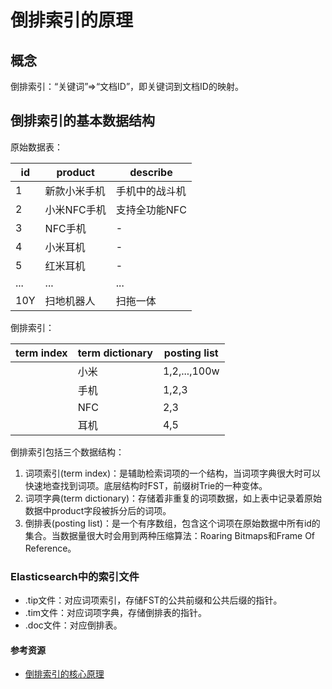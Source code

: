 # 倒排索引的原理

## 概念

倒排索引：“关键词”=>“文档ID”，即关键词到文档ID的映射。

## 倒排索引的基本数据结构

原始数据表：

|id|product|describe|
|---|---|---|
|1|新款小米手机|手机中的战斗机|
|2|小米NFC手机|支持全功能NFC|
|3|NFC手机|-|
|4|小米耳机|-|
|5|红米耳机|-|
|...|...|...|
|10Y|扫地机器人|扫拖一体|

倒排索引：

|term index|term dictionary|posting list|
|---|---|---|
||小米|1,2,...,100w|
||手机|1,2,3|
||NFC|2,3|
||耳机|4,5|

倒排索引包括三个数据结构：

1. 词项索引(term index)：是辅助检索词项的一个结构，当词项字典很大时可以快速地查找到词项。底层结构时FST，前缀树Trie的一种变体。
2. 词项字典(term dictionary)：存储着非重复的词项数据，如上表中记录着原始数据中product字段被拆分后的词项。
3. 倒排表(posting list)：是一个有序数组，包含这个词项在原始数据中所有id的集合。当数据量很大时会用到两种压缩算法：Roaring Bitmaps和Frame Of Reference。

### Elasticsearch中的索引文件

- .tip文件：对应词项索引，存储FST的公共前缀和公共后缀的指针。
- .tim文件：对应词项字典，存储倒排表的指针。
- .doc文件：对应倒排表。

#### 参考资源

- [倒排索引的核心原理](https://www.bilibili.com/video/BV1Xa4y1G7ry)